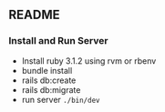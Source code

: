 ## README

### Install and Run Server

- Install ruby 3.1.2 using rvm or rbenv
- bundle install
- rails db:create
- rails db:migrate
- run server `./bin/dev`

